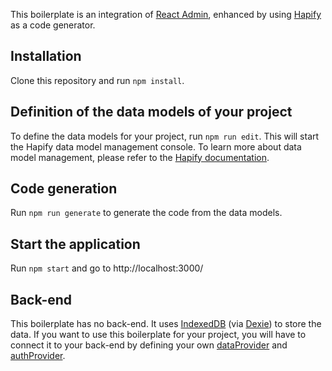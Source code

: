 This boilerplate is an integration of [React Admin](https://marmelab.com/react-admin/), enhanced by using [Hapify](https://docs.hapify.io/) as a code generator.

## Installation

Clone this repository and run `npm install`.

## Definition of the data models of your project

To define the data models for your project, run `npm run edit`.
This will start the Hapify data model management console.
To learn more about data model management, please refer to the [Hapify documentation](https://docs.hapify.io/getting-started/existing-boilerplate/step-2-edit-models/).

## Code generation

Run `npm run generate` to generate the code from the data models.

## Start the application

Run `npm start` and go to http://localhost:3000/

## Back-end

This boilerplate has no back-end. It uses [IndexedDB](https://developer.mozilla.org/fr/docs/Web/API/IndexedDB_API) (via [Dexie](https://dexie.org/)) to store the data.
If you want to use this boilerplate for your project, you will have to connect it to your back-end by defining your own [dataProvider](https://marmelab.com/react-admin/DataProviders.html) and [authProvider](https://marmelab.com/react-admin/DataProviders.html).
